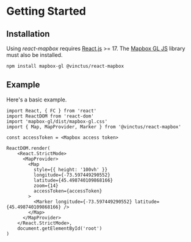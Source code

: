 Getting Started
===============

Installation
------------

Using *react-mapbox* requires [React.js](https://reactjs.org/) >= 17.  The [Mapbox GL JS](https://docs.mapbox.com/mapbox-gl-js/guides/) library must also be installed.

```
npm install mapbox-gl @vinctus/react-mapbox
```

Example
-------

Here's a basic example.

```tsx
import React, { FC } from 'react'
import ReactDOM from 'react-dom'
import 'mapbox-gl/dist/mapbox-gl.css'
import { Map, MapProvider, Marker } from '@vinctus/react-mapbox'

const accessToken = <Mapbox access token>

ReactDOM.render(
    <React.StrictMode>
      <MapProvider>
        <Map
          style={{ height: '100vh' }}
          longitude={-73.597449290552}
          latitude={45.498740109868166}
          zoom={14}
          accessToken={accessToken}
        >
          <Marker longitude={-73.597449290552} latitude={45.498740109868166} />
        </Map>
      </MapProvider>
    </React.StrictMode>,
    document.getElementById('root')
)
```
